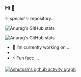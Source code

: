 ### Hi  👋

 ✨ _special_ ✨ repository...
<!-- <picture>
  <source media="(prefers-color-scheme: dark)" srcset="https://github-readme-stats-one-bice.vercel.app/api?username=yujincheng08&show_icons=true&theme=onedark&role=OWNER,ORGANIZATION_MEMBER,COLLABORATOR">
  <img src="https://github-readme-stats-one-bice.vercel.app/api?username=yujincheng08&show_icons=true&role=OWNER,ORGANIZATION_MEMBER,COLLABORATOR">
</picture> -->

<!-- [<img align="left" width="390" alt="🦑" src="https://gist.githubusercontent.com/@:Jamshdbek"/3c6eaedf50273adfb7a510822672f570/raw/general.svg">](#) -->
<!-- [<img align="right" width="390" alt="🦑" src="https://github.com/Jamshdbek">](#) -->

![Anurag's GitHub stats](https://github-readme-stats.vercel.app/api?username=anuraghazra&show_icons=true&theme=radical)

![Anurag's GitHub stats](https://github-readme-stats.vercel.app/api?username=Jamshdbek&show_icons=true&theme=radical)

- 🔭 I’m currently working on ...
-
- ⚡ Fun fact: ...




[![Ashutosh's github activity graph](https://activity-graph.herokuapp.com/graph?username=Ashutosh00710&theme=dracula)](https://github.com/ashutosh00710/github-readme-activity-graph)
